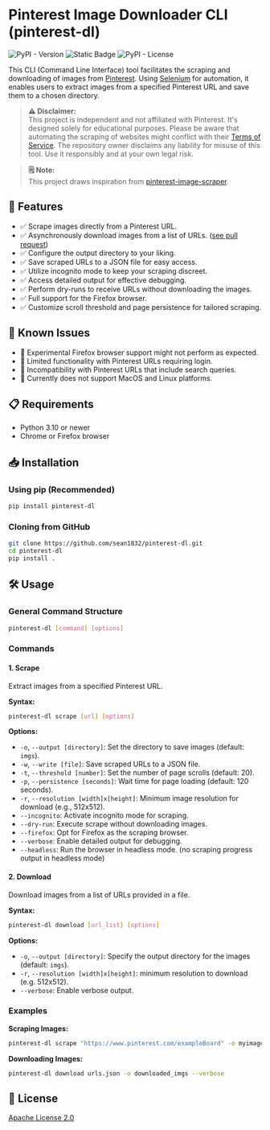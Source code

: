 # Pinterest Image Downloader CLI (pinterest-dl)
![PyPI - Version](https://img.shields.io/pypi/v/pinterest-dl)
![Static Badge](https://img.shields.io/badge/python-3.10%2B-yellow)
![PyPI - License](https://img.shields.io/pypi/l/pinterest-dl)



This CLI (Command Line Interface) tool facilitates the scraping and downloading of images from [Pinterest](https://pinterest.com). Using [Selenium](https://selenium.dev) for automation, it enables users to extract images from a specified Pinterest URL and save them to a chosen directory.

> **⚠️ Disclaimer:**  
> This project is independent and not affiliated with Pinterest. It's designed solely for educational purposes. Please be aware that automating the scraping of websites might conflict with their [Terms of Service](https://developers.pinterest.com/terms/). The repository owner disclaims any liability for misuse of this tool. Use it responsibly and at your own legal risk.

> **🗒️ Note:**  
> This project draws inspiration from [pinterest-image-scraper](https://github.com/xjdeng/pinterest-image-scraper).

## 🌟 Features
- ✅ Scrape images directly from a Pinterest URL.
- ✅ Asynchronously download images from a list of URLs. ([see pull request](https://github.com/sean1832/pinterest-dl/pull/1))
- ✅ Configure the output directory to your liking.
- ✅ Save scraped URLs to a JSON file for easy access.
- ✅ Utilize incognito mode to keep your scraping discreet.
- ✅ Access detailed output for effective debugging.
- ✅ Perform dry-runs to receive URLs without downloading the images.
- ✅ Full support for the Firefox browser.
- ✅ Customize scroll threshold and page persistence for tailored scraping.

## 🚩 Known Issues
- 🔲 Experimental Firefox browser support might not perform as expected.
- 🔲 Limited functionality with Pinterest URLs requiring login.
- 🔲 Incompatibility with Pinterest URLs that include search queries.
- 🔲 Currently does not support MacOS and Linux platforms.

## 📋 Requirements
- Python 3.10 or newer
- Chrome or Firefox browser

## 📥 Installation

### Using pip (Recommended)
```bash
pip install pinterest-dl
```

### Cloning from GitHub
```bash
git clone https://github.com/sean1832/pinterest-dl.git
cd pinterest-dl
pip install .
```

## 🛠 Usage

### General Command Structure
```bash
pinterest-dl [command] [options]
```

### Commands

#### 1. Scrape
Extract images from a specified Pinterest URL.

**Syntax:**
```bash
pinterest-dl scrape [url] [options]
```

**Options:**
- `-o`, `--output [directory]`: Set the directory to save images (default: `imgs`).
- `-w`, `--write [file]`: Save scraped URLs to a JSON file.
- `-t`, `--threshold [number]`: Set the number of page scrolls (default: 20).
- `-p`, `--persistence [seconds]`: Wait time for page loading (default: 120 seconds).
- `-r`, `--resolution [width]x[height]`: Minimum image resolution for download (e.g., 512x512).
- `--incognito`: Activate incognito mode for scraping.
- `--dry-run`: Execute scrape without downloading images.
- `--firefox`: Opt for Firefox as the scraping browser.
- `--verbose`: Enable detailed output for debugging.
- `--headless`: Run the browser in headless mode. (no scraping progress output in headless mode)

#### 2. Download
Download images from a list of URLs provided in a file.

**Syntax:**
```bash
pinterest-dl download [url_list] [options]
```

**Options:**
- `-o`, `--output [directory]`: Specify the output directory for the images (default: `imgs`).
- `-r`, `--resolution [width]x[height]`: minimum resolution to download (e.g. 512x512).
- `--verbose`: Enable verbose output.

### Examples

**Scraping Images:**
```bash
pinterest-dl scrape "https://www.pinterest.com/exampleBoard" -o myimages -t 30 --verbose
```

**Downloading Images:**
```bash
pinterest-dl download urls.json -o downloaded_imgs --verbose
```

## 📜 License
[Apache License 2.0](LICENSE)
